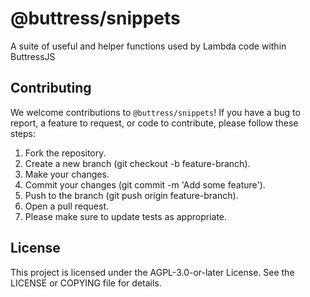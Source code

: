 # @buttress/snippets

A suite of useful and helper functions used by Lambda code within ButtressJS

## Contributing
We welcome contributions to `@buttress/snippets`! If you have a bug to report, a feature to request, or code to contribute, please follow these steps:

1. Fork the repository.
2. Create a new branch (git checkout -b feature-branch).
3. Make your changes.
4. Commit your changes (git commit -m 'Add some feature').
5. Push to the branch (git push origin feature-branch).
6. Open a pull request.
7. Please make sure to update tests as appropriate.

## License
This project is licensed under the AGPL-3.0-or-later License. See the LICENSE or COPYING file for details.
